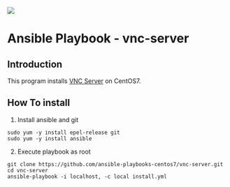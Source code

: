 [![](https://github.com/ansible-playbooks-centos7/vnc-server/workflows/build/badge.svg)](https://github.com/ansible-playbooks-centos7/vnc-server/actions?query=workflow%3Abuild)

# Ansible Playbook - vnc-server

## Introduction

This program installs [VNC Server](https://tigervnc.org) on CentOS7.

## How To install

1. Install ansible and git

```
sudo yum -y install epel-release git
sudo yum -y install ansible
```

2. Execute playbook as root

```
git clone https://github.com/ansible-playbooks-centos7/vnc-server.git
cd vnc-server
ansible-playbook -i localhost, -c local install.yml
```
